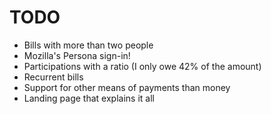 TODO
====

* Bills with more than two people
* Mozilla's Persona sign-in!
* Participations with a ratio (I only owe 42% of the amount)
* Recurrent bills
* Support for other means of payments than money
* Landing page that explains it all
